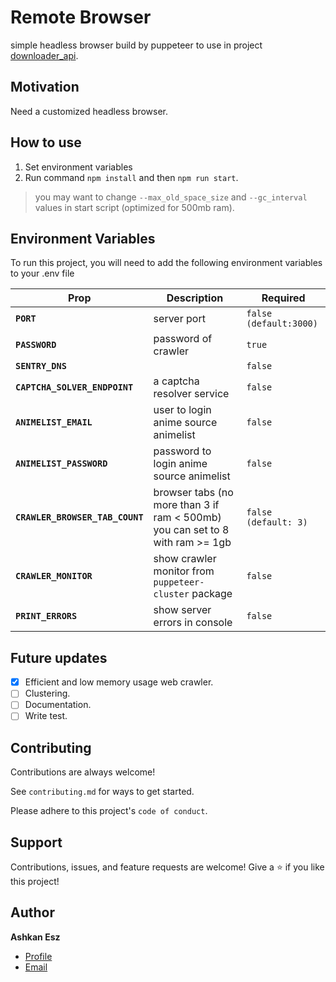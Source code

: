 # Remote Browser

simple headless browser build by puppeteer to use in
project [downloader_api](https://github.com/ashkan-esz/downloader_api).

## Motivation

Need a customized headless browser.

## How to use

1. Set environment variables
2. Run command `npm install` and then `npm run start`.

> you may want to change `--max_old_space_size` and `--gc_interval` values in start script (optimized for 500mb ram).

## Environment Variables

To run this project, you will need to add the following environment variables to your .env file

| Prop                            | Description                                                                   | Required               |
|---------------------------------|-------------------------------------------------------------------------------|------------------------|
| **`PORT`**                      | server port                                                                   | `false (default:3000)` |
| **`PASSWORD`**                  | password of crawler                                                           | `true`                 |
| **`SENTRY_DNS`**                |                                                                               | `false`                |
| **`CAPTCHA_SOLVER_ENDPOINT`**   | a captcha resolver service                                                    | `false`                |
| **`ANIMELIST_EMAIL`**           | user to login anime source animelist                                          | `false`                |
| **`ANIMELIST_PASSWORD`**        | password to login anime source animelist                                      | `false`                |
| **`CRAWLER_BROWSER_TAB_COUNT`** | browser tabs (no more than 3 if ram < 500mb) you can set to 8 with ram >= 1gb | `false (default: 3)`   |
| **`CRAWLER_MONITOR`**           | show crawler monitor from `puppeteer-cluster` package                         | `false`                |
| **`PRINT_ERRORS`**              | show server errors in console                                                 | `false`                |

## Future updates

- [x]  Efficient and low memory usage web crawler.
- [ ]  Clustering.
- [ ]  Documentation.
- [ ]  Write test.

## Contributing

Contributions are always welcome!

See `contributing.md` for ways to get started.

Please adhere to this project's `code of conduct`.

## Support

Contributions, issues, and feature requests are welcome!
Give a ⭐️ if you like this project!

## Author

**Ashkan Esz**

- [Profile](https://github.com/ashkan-esz "Ashkan esz")
- [Email](mailto:ashkanaz2828@gmail.com?subject=Hi "Hi!")
